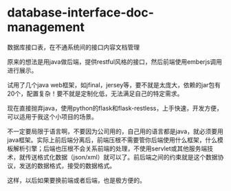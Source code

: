 # database-interface-doc-management
数据库接口表，在不通系统间的接口内容文档管理

原来的想法是用java做后端，提供restful风格的接口，然后前端使用emberjs调用进行展示。

试用了几个java web框架，如jfinal，jersey等，要不就是太庞大，依赖的jar包有20个，配置复杂！要不就是定制化低，无法满足自己的特定需求。

现在直接抛弃java，使用python的flask和flask-restless，上手快速，开发方便，可以适用于我这个小项目的场景。

不一定要局限于语言啊，不要因为公司用的，自己用的语言都是java，就必须要用java框架。实际上前后端分离后，前端压根不需要管你后端使用什么框架，什么模板解析引擎；后端也压根不会关系前端的处理，不使用servlet或其他服务端技术，就传送格式化数据（json/xml）就可以了。前后端之间的约束就是这个数据协议，发送的数据格式，接受的数据格式。

这样，以后如果要换前端或者后端，也是极方便的。
